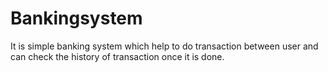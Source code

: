 # Bankingsystem
It is simple banking system which help to do transaction between user and can check the history of transaction once it is done. 
